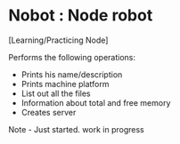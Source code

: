 # Nobot : Node robot

[Learning/Practicing Node]

Performs the following operations:

- Prints his name/description
- Prints machine platform
- List out all the files
- Information about total and free memory
- Creates server

Note - Just started. work in progress
